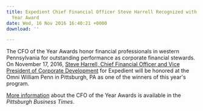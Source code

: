 ```yaml
---
title: Expedient Chief Financial Officer Steve Harrell Recognized with CFO of the
  Year Award
date: Wed, 16 Nov 2016 16:40:21 +0000
download: ''

---
```

The CFO of the Year Awards honor financial professionals in western Pennsylvania for outstanding performance as corporate financial stewards. On November 17, 2016, [Steve Harrell, Chief Financial Officer and Vice President of Corporate Development](http://www.bizjournals.com/pittsburgh/news/2016/11/16/meet-the-cfo-of-the-year-winners.html#g13) for Expedient will be honored at the Omni William Penn in Pittsburgh, PA as one of the winners of this year's program.

[More information](http://www.bizjournals.com/pittsburgh/news/2016/11/16/meet-the-cfo-of-the-year-winners.html) about the CFO of the Year Awards is available in the _Pittsburgh Business Times_.